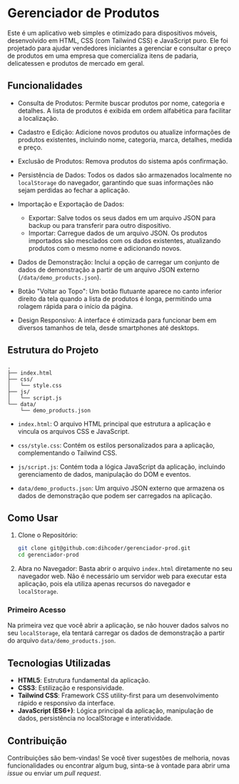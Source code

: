 # Gerenciador de Produtos

Este é um aplicativo web simples e otimizado para dispositivos móveis, desenvolvido em HTML, CSS (com Tailwind CSS) e JavaScript puro. Ele foi projetado para ajudar vendedores iniciantes a gerenciar e consultar o preço de produtos em uma empresa que comercializa itens de padaria, delicatessen e produtos de mercado em geral.

## Funcionalidades

- Consulta de Produtos: Permite buscar produtos por nome, categoria e detalhes. A lista de produtos é exibida em ordem alfabética para facilitar a localização.

- Cadastro e Edição: Adicione novos produtos ou atualize informações de produtos existentes, incluindo nome, categoria, marca, detalhes, medida e preço.

- Exclusão de Produtos: Remova produtos do sistema após confirmação.

- Persistência de Dados: Todos os dados são armazenados localmente no `localStorage` do navegador, garantindo que suas informações não sejam perdidas ao fechar a aplicação.

- Importação e Exportação de Dados:
  - Exportar: Salve todos os seus dados em um arquivo JSON para backup ou para transferir para outro dispositivo.
  - Importar: Carregue dados de um arquivo JSON. Os produtos importados são mesclados com os dados existentes, atualizando produtos com o mesmo nome e adicionando novos.

- Dados de Demonstração: Inclui a opção de carregar um conjunto de dados de demonstração a partir de um arquivo JSON externo (`/data/demo_products.json`).

- Botão "Voltar ao Topo": Um botão flutuante aparece no canto inferior direito da tela quando a lista de produtos é longa, permitindo uma rolagem rápida para o início da página.

- Design Responsivo: A interface é otimizada para funcionar bem em diversos tamanhos de tela, desde smartphones até desktops.

## Estrutura do Projeto

```
.
├── index.html
├── css/
│   └── style.css
├── js/
│   └── script.js
└── data/
    └── demo_products.json
```

- `index.html`: O arquivo HTML principal que estrutura a aplicação e vincula os arquivos CSS e JavaScript.

- `css/style.css`: Contém os estilos personalizados para a aplicação, complementando o Tailwind CSS.

- `js/script.js`: Contém toda a lógica JavaScript da aplicação, incluindo gerenciamento de dados, manipulação do DOM e eventos.

- `data/demo_products.json`: Um arquivo JSON externo que armazena os dados de demonstração que podem ser carregados na aplicação.

## Como Usar

1. Clone o Repositório:
    ```sh
    git clone git@github.com:dihcoder/gerenciador-prod.git
    cd gerenciador-prod
    ```
2. Abra no Navegador:
Basta abrir o arquivo `index.html` diretamente no seu navegador web. Não é necessário um servidor web para executar esta aplicação, pois ela utiliza apenas recursos do navegador e `localStorage`.

### Primeiro Acesso

Na primeira vez que você abrir a aplicação, se não houver dados salvos no seu `localStorage`, ela tentará carregar os dados de demonstração a partir do arquivo `data/demo_products.json`.

## Tecnologias Utilizadas

- **HTML5**: Estrutura fundamental da aplicação.
- **CSS3**: Estilização e responsividade.
- **Tailwind CSS**: Framework CSS utility-first para um desenvolvimento rápido e responsivo da interface.
- **JavaScript (ES6+)**: Lógica principal da aplicação, manipulação de dados, persistência no localStorage e interatividade.

## Contribuição

Contribuições são bem-vindas! Se você tiver sugestões de melhoria, novas funcionalidades ou encontrar algum bug, sinta-se à vontade para abrir uma *issue* ou enviar um *pull request*.